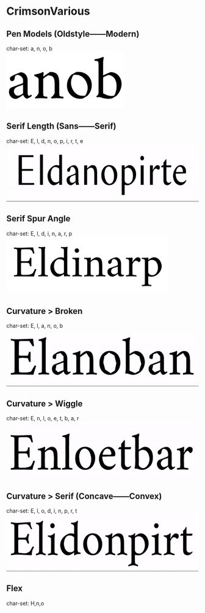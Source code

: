 # CrimsonVarious

## Pen Models (Oldstyle——Modern)
char-set: a, n, o, b <br/>
<img src="PenModel/Crimson_PenModel-VF.gif" height="150">

## Serif Length (Sans——Serif)
char-set: E, l, d, n, o, p, i, r, t, e <br/>
<img src="SerifLength/Crimson_SerifLength-VF.gif" height="150">

## Serif Spur Angle
char-set: E, l, d, i, n, a, r, p <br/>
<img src="SerifSpurAngle/Crimson_SerifSpurAngle-VF.gif" height="150">

## Curvature > Broken
char-set: E, l, a, n, o, b <br/>
<img src="CurvatureBroken/Crimson_CurvatureBroken-VF.gif" height="150">

## Curvature > Wiggle
char-set: E, n, l, o, e, t, b, a, r <br/>
<img src="CurvatureWiggle/Crimson_CurvatureWiggle-VF.gif" height="150">

## Curvature > Serif (Concave——Convex)
char-set: E, l, o, d, i, n, p, r, t <br/>
<img src="CurvatureSerifConcave/Crimson_CurvatureSerifConcave-VF.gif" height="150">

## Flex
char-set: H,n,o


